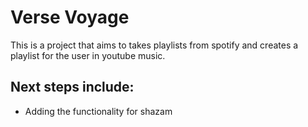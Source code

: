 # Verse Voyage 
This is a project that aims to takes playlists from spotify and creates a playlist for the user in youtube music. 

## Next steps include:
- Adding the functionality for shazam 
